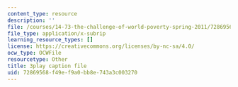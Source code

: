 ```yaml
---
content_type: resource
description: ''
file: /courses/14-73-the-challenge-of-world-poverty-spring-2011/72869568f49ef9a0bb8e743a3c003270_klz2SdQorbA.srt
file_type: application/x-subrip
learning_resource_types: []
license: https://creativecommons.org/licenses/by-nc-sa/4.0/
ocw_type: OCWFile
resourcetype: Other
title: 3play caption file
uid: 72869568-f49e-f9a0-bb8e-743a3c003270
---
```

